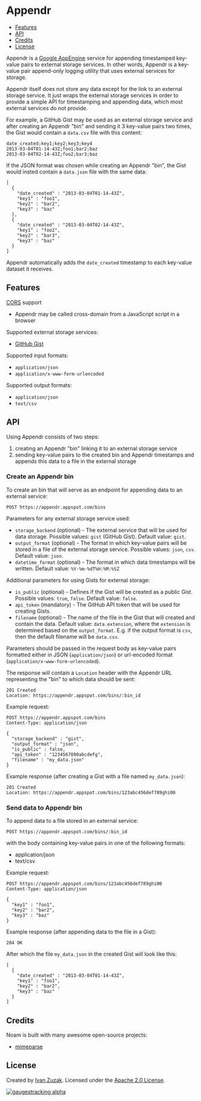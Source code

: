 # Appendr

* [Features](README.md#features)
* [API](README.md#api)
* [Credits](README.md#credits)
* [License](README.md#license)

Appendr is a [Google AppEngine](http://appengine.google.com) service for appending timestamped key-value pairs to external storage services.
In other words, Appendr is a key-value pair append-only logging utility that uses external services for storage.

Appendr itself does not store any data except for the link to an external storage service.
It just wraps the external storage services in order to provide a simple API for timestamping and appending data, which most external services do not provide.

For example, a GitHub Gist may be used as an external storage service and after creating an Appendr "bin" and sending it 3 key-value pairs two times, the Gist would contain a `data.csv` file with this content:

    date_created;key1;key2;key3;key4
    2013-03-04T01-14-43Z;foo1;bar2;baz
    2013-03-04T02-14-43Z;foo2;bar3;baz

If the JSON format was chosen while creating an Appendr "bin", the Gist would insted contain a `data.json` file with the same data:

    [
      {
        "date_created" : "2013-03-04T01-14-43Z",
        "key1" : "foo1",
        "key2" : "bar2",
        "key3" : "baz"
      },
      {
        "date_created" : "2013-03-04T02-14-43Z",
        "key1" : "foo2",
        "key2" : "bar3",
        "key3" : "baz"
      }
    ]

Appendr automatically adds the `date_created` timestamp to each key-value dataset it receives.

## Features

[CORS](http://en.wikipedia.org/wiki/Cross-origin_resource_sharing) support
* Appendr may be called cross-domain from a JavaScript script in a browser

Supported external storage services:
* [GitHub Gist](https://gist.github.com/)

Supported input formats:
* `application/json`
* `application/x-www-form-urlencoded`

Supported output formats:
* `application/json`
* `text/csv`

## API

Using Appendr consists of two steps:
1. creating an Appendr "bin" linking it to an external storage service
2. sending key-value pairs to the created bin and Appendr timestamps and appends this data to a file in the external storage

### Create an Appendr bin

To create an bin that will serve as an endpoint for appending data to an external service:

    POST https://appendr.appspot.com/bins

Parameters for any external storage service used:

* `storage_backend` (optional) - The external service that will be used for data storage.
Possible values: `gist` (GitHub Gist).
Default value: `gist`.
* `output_format` (optional) - The format in which key-value pairs will be stored in a file of the external storage service.
Possible values: `json`, `csv`.
Default value: `json`.
* `datetime_format` (optional) - The format in which data timestamps will be written.
Default value: `%Y-%m-%dT%H:%M:%SZ`

Additional parameters for using Gists for external storage:

* `is_public` (optional) - Defines if the Gist will be created as a public Gist.
Possible values: `true`, `false`.
Default value: `false`.
* `api_token` (mandatory) - The GitHub API token that will be used for creating Gists.
* `filename` (optional) - The name of the file in the Gist that will created and contain the data.
Default value: `data.extension`, where the `extension` is determined based on the `output_format`.
E.g. if the output format is `csv`, then the default filename will be `data.csv`.

Parameters should be passed in the request body as key-value pairs formatted either in JSON (`application/json`) or url-encoded format (`application/x-www-form-urlencoded`).

The response will contain a `Location` header with the Appendr URL representing the "bin" to which data should be sent:

    201 Created
    Location: https://appendr.appspot.com/bins/:bin_id

Example request:

    POST https://appendr.appspot.com/bins
    Content-Type: application/json

    {
      "storage_backend" : "gist",
      "output_format" : "json",
      "is_public" : false,
      "api_token" : "1234567890abcdefg",
      "filename" : "my_data.json"
    }

Example response (after creating a Gist with a file named `my_data.json`):

    201 Created
    Location: https://appendr.appspot.com/bins/123abc456def789ghi00

### Send data to Appendr bin

To append data to a file stored in an external service:

    POST https://appendr.appspot.com/bins/:bin_id

with the body containing key-value pairs in one of the following formats:
* application/json
* text/csv

Example request:

    POST https://appendr.appspot.com/bins/123abc456def789ghi00
    Content-Type: application/json

    {
      "key1" : "foo1",
      "key2" : "bar2",
      "key3" : "baz"
    }

Example response (after appending data to the file in a Gist):

    204 OK

After which the file `my_data.json` in the created Gist will look like this:

    [
      {
        "date_created" : "2013-03-04T01-14-43Z",
        "key1" : "foo1",
        "key2" : "bar2",
        "key3" : "baz"
      }
    ]

## Credits

Noam is built with many awesome open-source projects:
* [mimeparse](https://code.google.com/p/mimeparse/)

## License

Created by [Ivan Zuzak](http://ivanzuzak.info).
Licensed under the [Apache 2.0 License](https://github.com/izuzak/appendr/blob/master/LICENSE.md).

[![gaugestracking alpha](https://secure.gaug.es/track.gif?h[site_id]=51a24cc5613f5d2a14000044&h[resource]=http%3A%2F%2Fgithub.com%2Fizuzak%2Fappendr&h[title]=appendr%20%28GitHub%29&h[unique]=1&h[unique_hour]=1&h[unique_day]=1&h[unique_month]=1&h[unique_year]=1 "ivanzuzak.info")](http://ivanzuzak.info/)

